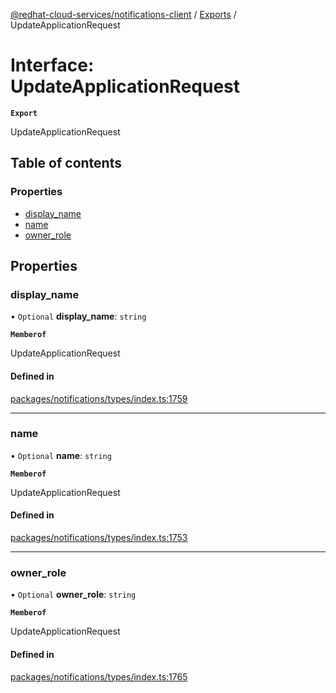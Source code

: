 [@redhat-cloud-services/notifications-client](../README.md) / [Exports](../modules.md) / UpdateApplicationRequest

# Interface: UpdateApplicationRequest

**`Export`**

UpdateApplicationRequest

## Table of contents

### Properties

- [display\_name](UpdateApplicationRequest.md#display_name)
- [name](UpdateApplicationRequest.md#name)
- [owner\_role](UpdateApplicationRequest.md#owner_role)

## Properties

### display\_name

• `Optional` **display\_name**: `string`

**`Memberof`**

UpdateApplicationRequest

#### Defined in

[packages/notifications/types/index.ts:1759](https://github.com/RedHatInsights/javascript-clients/blob/main/packages/notifications/types/index.ts#L1759)

___

### name

• `Optional` **name**: `string`

**`Memberof`**

UpdateApplicationRequest

#### Defined in

[packages/notifications/types/index.ts:1753](https://github.com/RedHatInsights/javascript-clients/blob/main/packages/notifications/types/index.ts#L1753)

___

### owner\_role

• `Optional` **owner\_role**: `string`

**`Memberof`**

UpdateApplicationRequest

#### Defined in

[packages/notifications/types/index.ts:1765](https://github.com/RedHatInsights/javascript-clients/blob/main/packages/notifications/types/index.ts#L1765)
